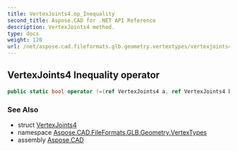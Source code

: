 ```yaml
---
title: VertexJoints4.op_Inequality
second_title: Aspose.CAD for .NET API Reference
description: VertexJoints4 method. 
type: docs
weight: 120
url: /net/aspose.cad.fileformats.glb.geometry.vertextypes/vertexjoints4/op_inequality/
---
```

## VertexJoints4 Inequality operator

```csharp
public static bool operator !=(ref VertexJoints4 a, ref VertexJoints4 b)
```

### See Also

* struct [VertexJoints4](../)
* namespace [Aspose.CAD.FileFormats.GLB.Geometry.VertexTypes](../../vertexjoints4/)
* assembly [Aspose.CAD](../../../)


